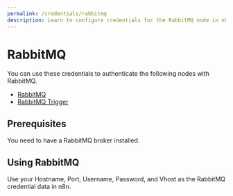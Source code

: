 ```yaml
---
permalink: /credentials/rabbitmq
description: Learn to configure credentials for the RabbitMQ node in n8n
---
```


# RabbitMQ

You can use these credentials to authenticate the following nodes with RabbitMQ.
- [RabbitMQ](../../nodes-library/nodes/RabbitMQ/README.md)
- [RabbitMQ Trigger](../../nodes-library/trigger-nodes/RabbitMQTrigger/README.md)

## Prerequisites

You need to have a RabbitMQ broker installed.

## Using RabbitMQ

Use your Hostname, Port, Username, Password, and Vhost as the RabbitMQ credential data in n8n.
